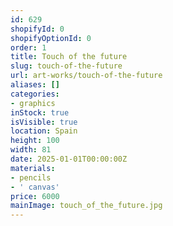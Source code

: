 ```yaml
---
id: 629
shopifyId: 0
shopifyOptionId: 0
order: 1
title: Touch of the future
slug: touch-of-the-future
url: art-works/touch-of-the-future
aliases: []
categories:
- graphics
inStock: true
isVisible: true
location: Spain
height: 100
width: 81
date: 2025-01-01T00:00:00Z
materials:
- pencils
- ' canvas'
price: 6000
mainImage: touch_of_the_future.jpg
---
```

